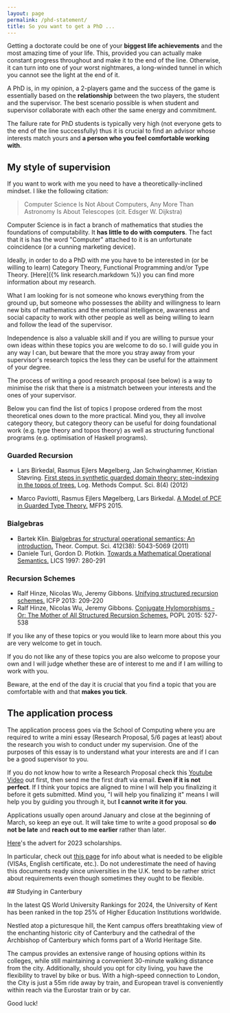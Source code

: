 ```yaml
---
layout: page
permalink: /phd-statement/
title: So you want to get a PhD ...  
---
```


Getting a doctorate could be one of your **biggest life achievements** and the
most amazing time of your life. This, provided you can actually make constant
progress throughout and make it to the end of the line. Otherwise, it can turn
into one of your worst nightmares, a long-winded tunnel in which you cannot see
the light at the end of it. 

A PhD is, in my opinion, a 2-players game and the success of the game is
essentially based on the **relationship** between the two players, the student
and the supervisor. The best scenario possible is when student and supervisor
collaborate with each other the same energy and commitment.

The failure rate for PhD students is typically very high (not everyone gets
to the end of the line successfully) thus it is crucial to find an advisor
whose interests match yours and **a person who you feel comfortable working
with**. 

## My style of supervision
If you want to work with me you need to have a theoretically-inclined mindset. I
like the following citation: 

> Computer Science Is Not About Computers, Any More Than Astronomy Is About Telescopes (cit. Edsger W. Dijkstra)

Computer Science is in fact a branch of mathematics that studies the foundations
of computability. It **has little to do with computers**. The fact that it is
has the word "Computer" attached to it is an unfortunate coincidence (or a
cunning marketing device). 

Ideally, in order to do a PhD with me you have to be interested in (or be
willing to learn) Category Theory, Functional Programming and/or Type Theory.
[Here]({% link research.markdown %}) you can find more information about my
research.

What I am looking for is not someone who knows everything from the ground up,
but someone who possesses the ability and willingness to learn new bits of mathematics and the emotional intelligence, awareness and social capacity to work with other people as well as being willing to learn and follow the lead of the supervisor. 

Independence is also a valuable skill and if you are willing to pursue your own ideas within these topics you are welcome to do so. I will guide you in any way I can, but beware that the more you stray away from your supervisor's research topics the less they can be useful for the attainment of your degree. 

The process of writing a good research proposal (see below) is a way to minimise
the risk that  there is a mistmatch between your interests and the ones of your
supervisor. 

Below you can find the list of topics I propose ordered from the most
theoretical ones down to the more practical. Mind you, they all involve category
theory, but category theory can be useful for doing foundational work (e.g. type
theory and topos theory) as well as structuring functional programs (e.g.
optimisation of Haskell programs).

### Guarded Recursion 

- Lars Birkedal, Rasmus Ejlers Møgelberg, Jan Schwinghammer, Kristian Støvring. [First steps in synthetic guarded domain theory: step-indexing in the topos of trees.](https://arxiv.org/abs/1208.3596) Log. Methods Comput. Sci. 8(4) (2012)

- Marco Paviotti, Rasmus Ejlers Møgelberg, Lars Birkedal. [A Model of PCF in Guarded Type Theory.](http://www.itu.dk/people/mogel/papers/PCF-mfps2015.pdf) MFPS 2015.

### Bialgebras 

- Bartek Klin. [Bialgebras for structural operational semantics: An introduction.](https://www.sciencedirect.com/science/article/pii/S0304397511002532) Theor. Comput. Sci. 412(38): 5043-5069 (2011)
- Daniele Turi, Gordon D. Plotkin. [Towards a Mathematical Operational Semantics.](https://homepages.inf.ed.ac.uk/gdp/publications/Math_Op_Sem.pdf) LICS 1997: 280-291

### Recursion Schemes 

- Ralf Hinze, Nicolas Wu, Jeremy Gibbons. [Unifying structured recursion schemes.](https://research-information.bris.ac.uk/ws/portalfiles/portal/65842535/Nicolas_Wu_Unifying_Structured_Recursion_Schemes.pdf) ICFP 2013: 209-220
- Ralf Hinze, Nicolas Wu, Jeremy Gibbons. [Conjugate Hylomorphisms - Or: The Mother of All Structured Recursion Schemes.](https://dl.acm.org/doi/10.1145/2775051.2676989) POPL 2015: 527-538

If you like any of these topics or you would like to learn more about this you
are very welcome to get in touch. 

If you do not like any of these topics you are also welcome to propose your own
and I will judge whether these are of interest to me and if I am willing to work
with you. 

Beware, at the end of the day it is crucial that you find a topic that you are
comfortable with and that **makes you tick**. 

## The application process
The application process goes via the School of Computing where you are required
to write a mini essay (Research Proposal, 5/6 pages at least) about the research
you wish to conduct under my supervision. One of the purposes of this essay is
to understand what your interests are and if I can be a good supervisor to you.

If you do not know how to write a Research Proposal check this [Youtube
Video](https://www.youtube.com/watch?v=s5nLdm4Dt-0) out first, then send me the
first draft via email. **Even if it is not perfect**. If I think your topics are
aligned to mine I will help you finalizing it before it gets submitted.  Mind
you, "I will help you finalizing it" means I will help you by guiding you
through it, but **I cannot write it for you**. 

Applications usually open around January and close at the beginning of March, so
keep an eye out. It will take time to write a good proposal so **do not be
late** and **reach out to me earlier** rather than later. 

[Here](/assets/phd-advert-2023.txt)'s the advert for 2023 scholarships. 

In particular, check out [this
page](https://www.kent.ac.uk/courses/postgraduate/283/computer-science) for info
about what is needed to be eligible (VISAs, English certificate, etc.). Do not
underestimate the need of having this documents ready since universities in the
U.K. tend to be rather strict about requirements even though sometimes they
ought to be flexible. 

## Studying in Canterbury

In the latest QS World University Rankings for 2024, the University of Kent has
been ranked in the top 25% of Higher Education Institutions worldwide.

Nestled atop a picturesque hill, the Kent campus offers breathtaking view of the
enchanting historic city of Canterbury and the cathedral of the Archbishop of
Canterbury which forms part of a World Heritage Site. 

The campus provides an extensive range of housing options within its colleges,
while still maintaining a convenient 30-minute walking distance from the city.
Additionally, should you opt for city living, you have the flexibility to travel
by bike or bus. With a high-speed connection to London, the City is just a 55m
ride away by train, and European travel is conveniently within reach via the
Eurostar train or by car.

Good luck! 
